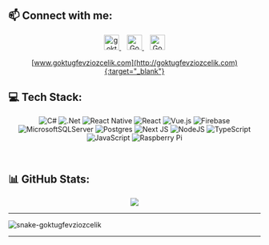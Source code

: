 <h2 align="left">📫 Connect with me:</h2>
<div align="center">
  <a href="mailto:goktugfevziozcelik@gmail.com">
    <img src="https://upload.wikimedia.org/wikipedia/commons/4/4e/Gmail_Icon.png" alt="goktugfevziozcelik@gmail.com" height="30" width="30"/>
  </a>&nbsp;&nbsp;
  <a href="https://www.linkedin.com/in/goktugfevziozcelik/" target="blank" rel=”noopener”>
    <img src="https://content.linkedin.com/content/dam/me/business/en-us/amp/brand-site/v2/bg/LI-Bug.svg.original.svg" alt="Goktug_Fevzi" height="30" width="30" />
  </a>&nbsp;&nbsp;
  <a href="https://www.instagram.com/goktug.fevzi/" target="blank" rel=”noopener”>
    <img src="https://upload.wikimedia.org/wikipedia/commons/thumb/e/e7/Instagram_logo_2016.svg/1200px-Instagram_logo_2016.svg.png" alt="Goktug_Fevzi" height="30" width="30" />
  </a>

[www.goktugfevziozcelik.com](http://goktugfevziozcelik.com){:target="_blank"}

</div>


<h2 align="left">💻 Tech Stack:</h2>
<div align="center">

![C#](https://img.shields.io/badge/c%23-%23239120.svg?style=for-the-badge&logo=c-sharp&logoColor=white) ![.Net](https://img.shields.io/badge/.NET-5C2D91?style=for-the-badge&logo=.net&logoColor=white) ![React Native](https://img.shields.io/badge/react_native-%2320232a.svg?style=for-the-badge&logo=react&logoColor=%2361DAFB) ![React](https://img.shields.io/badge/react-%2320232a.svg?style=for-the-badge&logo=react&logoColor=%2361DAFB) ![Vue.js](https://img.shields.io/badge/vuejs-%2335495e.svg?style=for-the-badge&logo=vuedotjs&logoColor=%234FC08D) ![Firebase](https://img.shields.io/badge/firebase-%23039BE5.svg?style=for-the-badge&logo=firebase) ![MicrosoftSQLServer](https://img.shields.io/badge/Microsoft%20SQL%20Sever-CC2927?style=for-the-badge&logo=microsoft%20sql%20server&logoColor=white) ![Postgres](https://img.shields.io/badge/postgres-%23316192.svg?style=for-the-badge&logo=postgresql&logoColor=white) ![Next JS](https://img.shields.io/badge/Next-black?style=for-the-badge&logo=next.js&logoColor=white) ![NodeJS](https://img.shields.io/badge/node.js-6DA55F?style=for-the-badge&logo=node.js&logoColor=white) ![TypeScript](https://img.shields.io/badge/typescript-%23007ACC.svg?style=for-the-badge&logo=typescript&logoColor=white) ![JavaScript](https://img.shields.io/badge/javascript-%23323330.svg?style=for-the-badge&logo=javascript&logoColor=%23F7DF1E) ![Raspberry Pi](https://img.shields.io/badge/-RaspberryPi-C51A4A?style=for-the-badge&logo=Raspberry-Pi)
</div>

</br>

<h2 align="left">📊 GitHub Stats:</h2>
<div align="center">

![](https://github-readme-stats.vercel.app/api/top-langs/?username=goktugfevzi&theme=dark&hide_border=false&include_all_commits=false&count_private=false&layout=compact)
</div>
<hr>
<p align="center">

  ![snake-goktugfevziozcelik](https://user-images.githubusercontent.com/64567701/234678577-c1c03bcd-a42f-40f7-b170-f1ffc25b1204.svg)
</center>
</p>

<hr>
